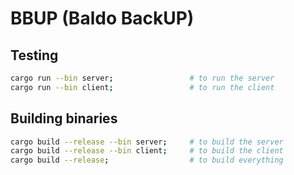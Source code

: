 # BBUP (Baldo BackUP)

## Testing
```bash
cargo run --bin server;					# to run the server
cargo run --bin client;					# to run the client
```

## Building binaries
```bash
cargo build --release --bin server;		# to build the server
cargo build --release --bin client;		# to build the client
cargo build --release;					# to build everything
```